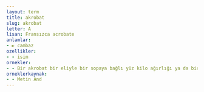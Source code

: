 ```yaml
---
layout: term
title: akrobat
slug: akrobat
letter: A
lisan: Fransızca acrobate
anlamlar:
- ► cambaz
ozellikler:
- - isim
ornekler:
- - Bir akrobat bir eliyle bir sopaya bağlı yüz kilo ağırlığı ya da bir zincire bağlı on top mermisini veya küçük bir topu kaldırabilirdi.
orneklerkaynak:
- - Metin And
---
```

